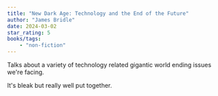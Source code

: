 ```yaml
---
title: "New Dark Age: Technology and the End of the Future"
author: "James Bridle"
date: 2024-03-02
star_rating: 5
books/tags:
    - "non-fiction"
---
```

Talks about a variety of technology related gigantic world ending issues we're facing.

It's bleak but really well put together.